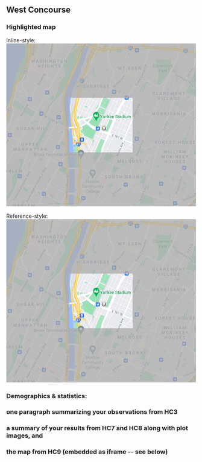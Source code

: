 ## West Concourse

### Highlighted map

Inline-style: 
![alt text](https://github.com/xshi0603/concourse-webpage/blob/gh-pages/HC6_image.png "Concourse Image")

Reference-style: 
![alt text][logo]

[logo]: https://github.com/xshi0603/concourse-webpage/blob/gh-pages/HC6_image.png "Logo Title Text 2"

### Demographics & statistics:

### one paragraph summarizing your observations from HC3

### a summary of your results from HC7 and HC8 along with plot images, and

### the map from HC9 (embedded as iframe -- see below)

